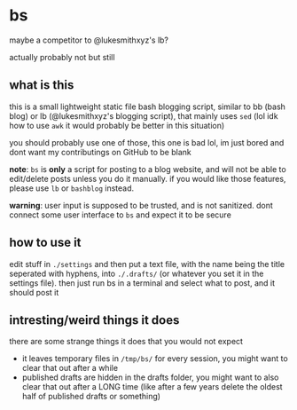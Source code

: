 # bs
maybe a competitor to @lukesmithxyz's lb?

actually probably not but still


## what is this
this is a small lightweight static file bash blogging script, similar
to bb (bash blog) or lb (@lukesmithxyz's blogging script), that mainly
uses `sed` (lol idk how to use `awk` it would probably be better in this
situation)

you should probably use one of those, this one is bad lol, im just bored
and dont want my contributings on GitHub to be blank

**note**: `bs` is **only** a script for posting to a blog website, and
will not be able to edit/delete posts unless you do it manually. if you
would like those features, please use `lb` or `bashblog` instead.

**warning**: user input is supposed to be trusted, and is not sanitized. dont
connect some user interface to `bs` and expect it to be secure

## how to use it
edit stuff in `./settings` and then put a text file, with the name being the
title seperated with hyphens, into `./.drafts/` (or whatever you set it in
the settings file). then just run bs in a terminal and select what to post,
and it should post it

## intresting/weird things it does
there are some strange things it does that you would not expect
* it leaves temporary files in `/tmp/bs/` for every session, you might want
to clear that out after a while
* published drafts are hidden in the drafts folder, you might want
to also clear that out after a LONG time (like after a few years delete the
oldest half of published drafts or something)

